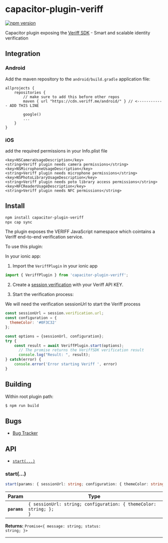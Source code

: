 # capacitor-plugin-veriff

[![npm version](https://img.shields.io/npm/v/capacitor-plugin-veriff)](https://www.npmjs.com/package/capacitor-plugin-veriff)


Capacitor plugin exposing the [Veriff SDK](https://www.veriff.com/) - Smart and scalable identity verification


## Integration

### Android

Add the maven repository to the `android/build.gradle` application file:

```
allprojects {
    repositories {
		// make sure to add this before other repos
		maven { url "https://cdn.veriff.me/android/" } // <------------ ADD THIS LINE

        google()
        ...
    }
}

```

### iOS

add the required permissions in your Info.plist file

```
<key>NSCameraUsageDescription</key>
<string>Veriff plugin needs camera permissions</string>
<key>NSMicrophoneUsageDescription</key>
<string>Veriff plugin needs microphone permissions</string>
<key>NSPhotoLibraryUsageDescription</key>
<string>Veriff plugin needs poto library access permissions</string>
<key>NFCReaderUsageDescription</key>
<string>Veriff plugin needs NFC permissions</string>
```


## Install

```bash
npm install capacitor-plugin-veriff
npx cap sync
```

The plugin exposes the VERIFF JavaScript namespace which cointains a Veriff end-to-end verification service.

To use this plugin:

In your ionic app:

1. Import the `VeriffPlugin` in your ionic app

```javascript
import { VeriffPlugin } from 'capacitor-plugin-veriff';
```

2. Create a [session verification](https://developers.veriff.com/#/sessions) with your Veriff API KEY.


2. Start the verification process:

We will need the verification sessionUrl to start the Veriff process

```javascript
const sessionUrl = session.verification.url;
const configuration = {
  themeColor: '#0F3C32'
};

const options = {sessionUrl, configuration};
try {
	const result = await VeriffPlugin.start(options);
	  // The promise returns the VeriffSDK verification result
	  console.log("Result: ", result);
} catch(error) {
	console.error('Error starting Veriff ', error)
}

```

## Building

Within root plugin path:

```bash
$ npm run build
```

## Bugs

- [Bug Tracker](https://github.com/CSantosM/capacitor-plugin-veriff/issues)


## API

<docgen-index>

* [`start(...)`](#start)

</docgen-index>

<docgen-api>
<!--Update the source file JSDoc comments and rerun docgen to update the docs below-->

### start(...)

```typescript
start(params: { sessionUrl: string; configuration: { themeColor: string; }; }) => Promise<{ message: string; status: string; }>
```

| Param        | Type                                                                         |
| ------------ | ---------------------------------------------------------------------------- |
| **`params`** | <code>{ sessionUrl: string; configuration: { themeColor: string; }; }</code> |

**Returns:** <code>Promise&lt;{ message: string; status: string; }&gt;</code>

--------------------

</docgen-api>
